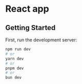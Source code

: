 # React app

## Getting Started

First, run the development server:

```bash
npm run dev
# or
yarn dev
# or
pnpm dev
# or
bun dev
